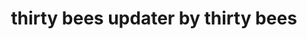 ---
title: thirty bees updater by thirty bees
tags:
  - "update thirty bees"
  - "tb updater"
  - "thirty bees updater"
  - "update 30bs"
audience: merchants
permalink: /native-modules/tb-updater/
---